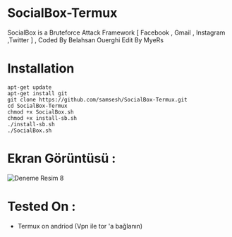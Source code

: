 # SocialBox-Termux
SocialBox is a Bruteforce Attack Framework [ Facebook , Gmail , Instagram ,Twitter ] , Coded By Belahsan Ouerghi Edit By MyeRs
# Installation
```
apt-get update
apt-get install git
git clone https://github.com/samsesh/SocialBox-Termux.git 
cd SocialBox-Termux
chmod +x SocialBox.sh
chmod +x install-sb.sh
./install-sb.sh
./SocialBox.sh
```
# Ekran Görüntüsü :
![Deneme Resim 8](https://github.com/samsesh/SocialBox-Termux/blob/master/Screenshots/sb.png)
# Tested On :
* Termux on andriod (Vpn ile tor 'a  bağlanın)

